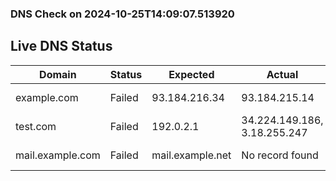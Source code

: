 
### DNS Check on 2024-10-25T14:09:07.513920

## Live DNS Status

| Domain           | Status     | Expected         | Actual           | Timestamp              |
|------------------|------------|------------------|------------------|------------------------|
| example.com | Failed | 93.184.216.34 | 93.184.215.14 | 2024-10-25T14:09:07.393243 |
| test.com | Failed | 192.0.2.1 | 34.224.149.186, 3.18.255.247 | 2024-10-25T14:09:07.447957 |
| mail.example.com | Failed | mail.example.net | No record found | 2024-10-25T14:09:07.512128 |
